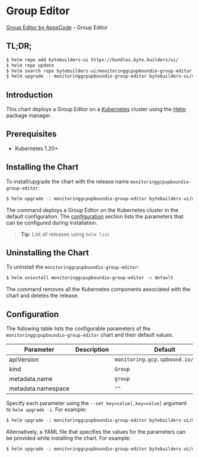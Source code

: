 # Group Editor

[Group Editor by AppsCode](https://byte.builders) - Group Editor

## TL;DR;

```bash
$ helm repo add bytebuilders-ui https://bundles.byte.builders/ui/
$ helm repo update
$ helm search repo bytebuilders-ui/monitoringgcpupboundio-group-editor --version=v0.4.18
$ helm upgrade -i monitoringgcpupboundio-group-editor bytebuilders-ui/monitoringgcpupboundio-group-editor -n default --create-namespace --version=v0.4.18
```

## Introduction

This chart deploys a Group Editor on a [Kubernetes](http://kubernetes.io) cluster using the [Helm](https://helm.sh) package manager.

## Prerequisites

- Kubernetes 1.20+

## Installing the Chart

To install/upgrade the chart with the release name `monitoringgcpupboundio-group-editor`:

```bash
$ helm upgrade -i monitoringgcpupboundio-group-editor bytebuilders-ui/monitoringgcpupboundio-group-editor -n default --create-namespace --version=v0.4.18
```

The command deploys a Group Editor on the Kubernetes cluster in the default configuration. The [configuration](#configuration) section lists the parameters that can be configured during installation.

> **Tip**: List all releases using `helm list`

## Uninstalling the Chart

To uninstall the `monitoringgcpupboundio-group-editor`:

```bash
$ helm uninstall monitoringgcpupboundio-group-editor -n default
```

The command removes all the Kubernetes components associated with the chart and deletes the release.

## Configuration

The following table lists the configurable parameters of the `monitoringgcpupboundio-group-editor` chart and their default values.

|     Parameter      | Description |                    Default                     |
|--------------------|-------------|------------------------------------------------|
| apiVersion         |             | <code>monitoring.gcp.upbound.io/v1beta1</code> |
| kind               |             | <code>Group</code>                             |
| metadata.name      |             | <code>group</code>                             |
| metadata.namespace |             | <code>""</code>                                |


Specify each parameter using the `--set key=value[,key=value]` argument to `helm upgrade -i`. For example:

```bash
$ helm upgrade -i monitoringgcpupboundio-group-editor bytebuilders-ui/monitoringgcpupboundio-group-editor -n default --create-namespace --version=v0.4.18 --set apiVersion=monitoring.gcp.upbound.io/v1beta1
```

Alternatively, a YAML file that specifies the values for the parameters can be provided while
installing the chart. For example:

```bash
$ helm upgrade -i monitoringgcpupboundio-group-editor bytebuilders-ui/monitoringgcpupboundio-group-editor -n default --create-namespace --version=v0.4.18 --values values.yaml
```
